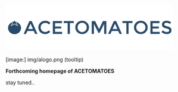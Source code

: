 ![Alt text](img/alogo.png?raw=true "Logo")

[image:] img/alogo.png (tooltip)

**Forthcoming homepage of ACETOMATOES** 

stay tuned..

